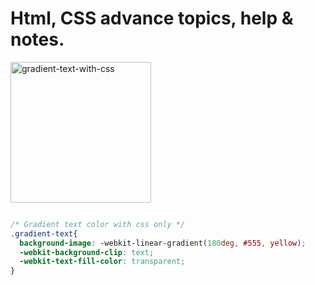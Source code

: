# Html, CSS advance topics, help & notes.

<img width="225" alt="gradient-text-with-css" src="https://user-images.githubusercontent.com/18096618/164885907-9e06a4f3-5218-4468-9c82-cc0e1c82f446.png"></br>

```css

/* Gradient text color with css only */ 
.gradient-text{
  background-image: -webkit-linear-gradient(180deg, #555, yellow);
  -webkit-background-clip: text;
  -webkit-text-fill-color: transparent;
}
   
```
